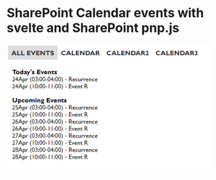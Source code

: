 # SharePoint Calendar events with svelte and SharePoint pnp.js

![](https://github.com/SharePoint-Repo/svelte-events-example/blob/master/Events%20example.png)

